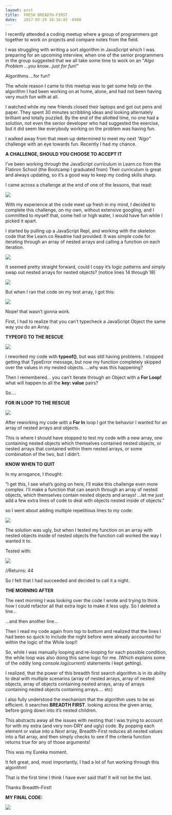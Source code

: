 ```yaml
---
layout: post
title:  FRESH BREADTH-FIRST
date:   2017-05-29 18:16:45 -0400
---
```




I recently attended a coding meetup where a group of programmers got together to work on projects and compare notes from the field. 
 
I was struggling with writing a sort algorithm in JavaScript which I was preparing for an upcoming interview, when one of the senior programmers in the group suggested that we all take some time to work on an “*Algo Problem ...you know…just for fun!”*
 
Algorithms …for fun? 
 
The whole reason I came to this meetup was to get some help on the algorithm I had been working on at home, alone, and had not been having very much fun with at all. 
 
I watched while my new friends closed their laptops and got out pens and paper. They spent 30 minutes scribbling ideas and looking alternately brilliant and totally puzzled. By the end of the allotted time, no one had a solution, not even the senior developer who had suggested the exercise, but it did seem like everybody working on the problem was having fun. 
 
I walked away from that meet-up determined to meet my next *“Algo”* challenge with an eye towards fun. Recently I had my chance. 

**A CHALLENGE, SHOULD YOU CHOOSE TO ACCEPT IT**
 
I’ve been working through the JavaScript curriculum in Learn.co from the Flatiron School (the Bootcamp I graduated from) Their curriculum is great and always updating, so it’s a good way to keep my coding skills sharp. 
 
I came across a challenge at the end of one of the lessons, that read: 

![](http://i.imgur.com/mLXpPYk.png)

With my experience at the code meet up fresh in my mind, I decided to complete this challenge, on my own, without extensive googling, and I committed to myself that, come hell or high water,  I would have fun while I picked it apart. 
 
I started by pulling up a JavaScript Repl, and working with the skeleton code that the Learn.co Readme had provided. It was simple code for iterating through an array of nested arrays and calling a function on each iteration.

![](http://i.imgur.com/8Kv7ZcF.png)

It seemed pretty straight forward, could I copy it’s logic patterns and simply swap out nested arrays for nested objects? (notice lines 14 through 18)

![](http://i.imgur.com/T1ONG5L.png)

But when I ran that code on my test array, I got this: 

![](http://i.imgur.com/d5TxECY.png)

Nope! that wasn’t gonna work. 
 
First, I had to realize that you can’t typecheck a JavaScript Object the same way you do an Array. 
 
**TYPEOF() TO THE RESCUE**

![](http://i.imgur.com/X0j9JkC.png)

I reworked my code with **typeof()**, but was still having problems. I stopped getting that TypeError message, but now my function completely skipped over the values in my nested objects. ...why was this happening? 
 
Then I remembered... you can’t iterate through an Object with a **For Loop!**
what will happen to all the **key: value** pairs? 
 
So....
 
**FOR IN LOOP TO THE RESCUE**

![](http://i.imgur.com/XsBCRcW.png)

After reworking my code with a **For In** loop I got the behavior I wanted for an array of nested arrays and objects. 
 
This is where I should have stopped to test my code with a new array, one containing nested objects which themselves contained nested objects, or nested arrays that contained within them nested arrays, or some combination of the two, but I didn’t. 
 
**KNOW WHEN TO QUIT**

In my arrogance, I thought:
 
“I get this, I see what’s going on here, I’ll make this challenge even more complex. I’ll make a function that can search through an array of nested objects, which themselves contain nested objects and arrays! ...let me just add a few extra lines of code to deal with objects nested inside of objects.”
 
so I went about adding multiple repetitious lines to my code:

![](http://i.imgur.com/MpXB0zq.png)

The solution was ugly,  but  when I tested my function on an array with nested objects inside of nested objects the function call worked the way I wanted it to. 
 
Tested with: 

![](http://i.imgur.com/fOkE29i.png)

//Returns: 44
 
So I felt that I had succeeded and decided to call it a night. 

**THE MORNING AFTER**
 
The next morning I was looking over the code I wrote and trying to think how I could refactor all that extra logic to make it less ugly. So I deleted a line...

...and then another line...

Then I read my code again from top to bottom and realized that the lines I had been so quick to include the night before were already accounted for within the logic of the While loop!!
 
So, while I was manually looping and re-looping for each possible condition, the while loop was also doing this same logic for me. (Which explains some of the oddly long *console.log(current)* statements I kept getting). 
 
I realized, that the power of this breadth first search algorithm is in its ability to deal with multiple scenarios (array of nested arrays, array of nested objects, array of objects containing nested arrays, array of arrays containing nested objects containing arrays…. etc) 
 
I also fully understood the mechanism that the algorithm uses to be so efficient. it searches **BREADTH FIRST**. looking across the given array, before going down into it’s nested children. 
 
This abstracts away all the issues with nesting that I was trying to account for with my extra (and very non-DRY and ugly) code. By popping each element or value into a *Next* array, Breadth-First reduces all nested values into a flat array, and then simply checks to see if the criteria function returns true for any of those arguments! 
 
This was my Eureka moment. 

It felt great, and, most importantly, I had a lot of fun working through this algorithm! 
 
That is the first time I think I have ever said that! It will not be the last.
 
Thanks Breadth-First! 
 
 
**MY FINAL CODE:**

![](http://i.imgur.com/ajL4206.png)











